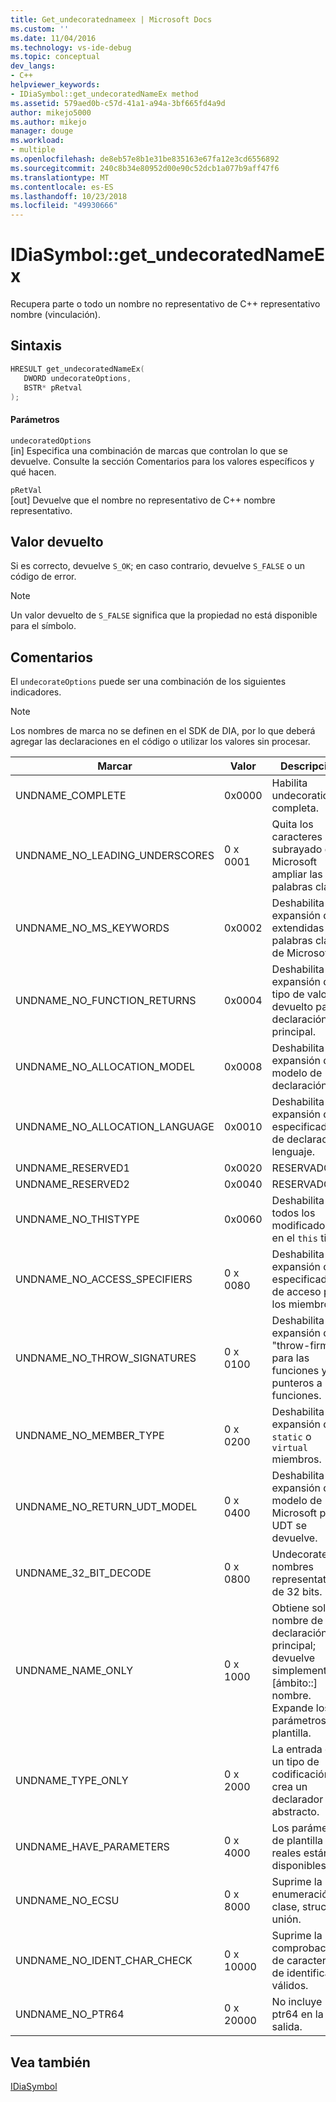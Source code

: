 ```yaml
---
title: Get_undecoratednameex | Microsoft Docs
ms.custom: ''
ms.date: 11/04/2016
ms.technology: vs-ide-debug
ms.topic: conceptual
dev_langs:
- C++
helpviewer_keywords:
- IDiaSymbol::get_undecoratedNameEx method
ms.assetid: 579aed0b-c57d-41a1-a94a-3bf665fd4a9d
author: mikejo5000
ms.author: mikejo
manager: douge
ms.workload:
- multiple
ms.openlocfilehash: de8eb57e8b1e31be835163e67fa12e3cd6556892
ms.sourcegitcommit: 240c8b34e80952d00e90c52dcb1a077b9aff47f6
ms.translationtype: MT
ms.contentlocale: es-ES
ms.lasthandoff: 10/23/2018
ms.locfileid: "49930666"
---
```

# <a name="idiasymbolgetundecoratednameex"></a>IDiaSymbol::get_undecoratedNameEx
Recupera parte o todo un nombre no representativo de C++ representativo nombre (vinculación).  
  
## <a name="syntax"></a>Sintaxis  
  
```C++  
HRESULT get_undecoratedNameEx(   
   DWORD undecorateOptions,  
   BSTR* pRetval  
);  
```  
  
#### <a name="parameters"></a>Parámetros  
 `undecoratedOptions`  
 [in] Especifica una combinación de marcas que controlan lo que se devuelve. Consulte la sección Comentarios para los valores específicos y qué hacen.  
  
 `pRetVal`  
 [out] Devuelve que el nombre no representativo de C++ nombre representativo.  
  
## <a name="return-value"></a>Valor devuelto  
 Si es correcto, devuelve `S_OK`; en caso contrario, devuelve `S_FALSE` o un código de error.  
  
> [!NOTE]
>  Un valor devuelto de `S_FALSE` significa que la propiedad no está disponible para el símbolo.  
  
## <a name="remarks"></a>Comentarios  
 El `undecorateOptions` puede ser una combinación de los siguientes indicadores.  
  
> [!NOTE]
>  Los nombres de marca no se definen en el SDK de DIA, por lo que deberá agregar las declaraciones en el código o utilizar los valores sin procesar.  
  
|Marcar|Valor|Descripción|  
|----------|-----------|-----------------|  
|UNDNAME_COMPLETE|0x0000|Habilita undecoration completa.|  
|UNDNAME_NO_LEADING_UNDERSCORES|0 x 0001|Quita los caracteres de subrayado de Microsoft ampliar las palabras clave.|  
|UNDNAME_NO_MS_KEYWORDS|0x0002|Deshabilita la expansión de extendidas palabras clave de Microsoft.|  
|UNDNAME_NO_FUNCTION_RETURNS|0x0004|Deshabilita la expansión de tipo de valor devuelto para la declaración principal.|  
|UNDNAME_NO_ALLOCATION_MODEL|0x0008|Deshabilita la expansión del modelo de declaración.|  
|UNDNAME_NO_ALLOCATION_LANGUAGE|0x0010|Deshabilita la expansión del especificador de declaración lenguaje.|  
|UNDNAME_RESERVED1|0x0020|RESERVADO.|  
|UNDNAME_RESERVED2|0x0040|RESERVADO.|  
|UNDNAME_NO_THISTYPE|0x0060|Deshabilita todos los modificadores en el `this` tipo.|  
|UNDNAME_NO_ACCESS_SPECIFIERS|0 x 0080|Deshabilita la expansión de especificadores de acceso para los miembros.|  
|UNDNAME_NO_THROW_SIGNATURES|0 x 0100|Deshabilita la expansión de "throw-firmas" para las funciones y punteros a funciones.|  
|UNDNAME_NO_MEMBER_TYPE|0 x 0200|Deshabilita la expansión de `static` o `virtual` miembros.|  
|UNDNAME_NO_RETURN_UDT_MODEL|0 x 0400|Deshabilita la expansión del modelo de Microsoft para UDT se devuelve.|  
|UNDNAME_32_BIT_DECODE|0 x 0800|Undecorates nombres representativos de 32 bits.|  
|UNDNAME_NAME_ONLY|0 x 1000|Obtiene solo el nombre de declaración principal; devuelve simplemente [ámbito::] nombre.  Expande los parámetros de plantilla.|  
|UNDNAME_TYPE_ONLY|0 x 2000|La entrada es un tipo de codificación; crea un declarador abstracto.|  
|UNDNAME_HAVE_PARAMETERS|0 x 4000|Los parámetros de plantilla reales están disponibles.|  
|UNDNAME_NO_ECSU|0 x 8000|Suprime la enumeración, clase, struct o unión.|  
|UNDNAME_NO_IDENT_CHAR_CHECK|0 x 10000|Suprime la comprobación de caracteres de identificador válidos.|  
|UNDNAME_NO_PTR64|0 x 20000|No incluye ptr64 en la salida.|  
  
## <a name="see-also"></a>Vea también  
 [IDiaSymbol](../../debugger/debug-interface-access/idiasymbol.md)